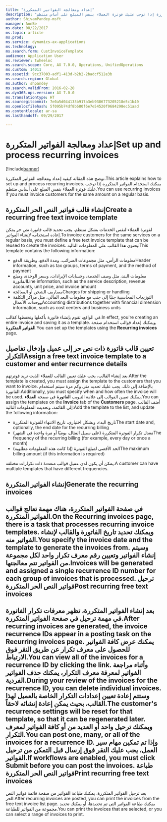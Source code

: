 ```yaml
---
title: "إعداد ومعالجة الفواتير المتكررة"
description: "توضح هذه المقالة كيفية إعداد ومعالجة الفواتير المتكررة. يمكنك استخدام الفواتير المتكررة إذا توجب عليك فوترة العملاء بنفس المبلغ على أساس منتظم."
author: ShivamPandey-msft
manager: AnnBe
ms.date: 08/22/2017
ms.topic: article
ms.prod: 
ms.service: dynamics-ax-applications
ms.technology: 
ms.search.form: CustInvoiceTemplate
audience: Application User
ms.reviewer: twheeloc
ms.search.scope: Core, AX 7.0.0, Operations, UnifiedOperations
ms.custom: 14011
ms.assetid: 9cc37003-adf1-413d-b2b2-2badcf512e3b
ms.search.region: Global
ms.author: shpandey
ms.search.validFrom: 2016-02-28
ms.dyn365.ops.version: AX 7.0.0
ms.translationtype: HT
ms.sourcegitcommit: 7e0a5d044133b917a3eb9386773205218e5c1b40
ms.openlocfilehash: 5f095b74df8b680f6e7e54520f9684298ec51aad
ms.contentlocale: ar-sa
ms.lasthandoff: 09/29/2017

---
```


# <a name="set-up-and-process-recurring-invoices"></a><span data-ttu-id="3f6c1-104">إعداد ومعالجة الفواتير المتكررة</span><span class="sxs-lookup"><span data-stu-id="3f6c1-104">Set up and process recurring invoices</span></span>

[!include[banner](../includes/banner.md)]


<span data-ttu-id="3f6c1-105">توضح هذه المقالة كيفية إعداد ومعالجة الفواتير المتكررة.</span><span class="sxs-lookup"><span data-stu-id="3f6c1-105">This article explains how to set up and process recurring invoices.</span></span> <span data-ttu-id="3f6c1-106">يمكنك استخدام الفواتير المتكررة إذا توجب عليك فوترة العملاء بنفس المبلغ على أساس منتظم.</span><span class="sxs-lookup"><span data-stu-id="3f6c1-106">You can use recurring invoices if you must invoice customers for the same amount on a regular basis.</span></span>

<a name="create-a-recurring-free-text-invoice-template"></a><span data-ttu-id="3f6c1-107">إنشاء قالب فواتير النص الحر المتكررة</span><span class="sxs-lookup"><span data-stu-id="3f6c1-107">Create a recurring free text invoice template</span></span>
---------------------------------------------

<span data-ttu-id="3f6c1-108">لفوترة العملاء لنفس الخدمات بشكل منتظم، يجب تحديد قالب فاتورة نص حر يمكن إعادة استخدامه لإنشاء الفواتير.</span><span class="sxs-lookup"><span data-stu-id="3f6c1-108">To invoice customers for the same services on a regular basis, you must define a free text invoice template that can be reused to create the invoices.</span></span> <span data-ttu-id="3f6c1-109">يحتوي هذا القالب على المعلومات التالية:</span><span class="sxs-lookup"><span data-stu-id="3f6c1-109">This template contains the following information:</span></span>

-   <span data-ttu-id="3f6c1-110">معلومات الرأس، مثل مجموعات الضرائب، ومدة الدفع، وطريقة الدفع</span><span class="sxs-lookup"><span data-stu-id="3f6c1-110">Header information, such as tax groups, terms of payment, and the method of payment</span></span>
-   <span data-ttu-id="3f6c1-111">معلومات البند، مثل وصف الخدمة، وحسابات الإيرادات، وسعر الوحدة، ومبلغ الفاتورة</span><span class="sxs-lookup"><span data-stu-id="3f6c1-111">Line information, such as the service description, revenue accounts, unit price, and invoice amount</span></span>
-   <span data-ttu-id="3f6c1-112">مصاريف الشحن أو المعالجة</span><span class="sxs-lookup"><span data-stu-id="3f6c1-112">Charges for shipping or handling</span></span>
-   <span data-ttu-id="3f6c1-113">التوزيعات المحاسبية جنبًا إلى جنب مع معلومات البعد المالي، مثل مراكز التكلفة ووحدات الأعمال</span><span class="sxs-lookup"><span data-stu-id="3f6c1-113">Accounting distributions together with financial dimension information, such as cost centers and business units</span></span>

<span data-ttu-id="3f6c1-114">في الواقع، تقوم بإنشاء فاتورة بأكملها وتحفظها كقالب.</span><span class="sxs-lookup"><span data-stu-id="3f6c1-114">In effect, you're creating an entire invoice and saving it as a template.</span></span> <span data-ttu-id="3f6c1-115">ويمكنك إعداد قوالب استخدام صفحة **الفواتير المتكررة**.</span><span class="sxs-lookup"><span data-stu-id="3f6c1-115">You can set up the templates using the **Recurring invoices** page.</span></span>

## <a name="assign-a-free-text-invoice-template-to-a-customer-and-enter-recurrence-details"></a><span data-ttu-id="3f6c1-116">تعيين قالب فاتورة ذات نص حر إلى عميل وإدخال تفاصيل التكرار</span><span class="sxs-lookup"><span data-stu-id="3f6c1-116">Assign a free text invoice template to a customer and enter recurrence details</span></span>
<span data-ttu-id="3f6c1-117">بعد إنشاء القالب، يجب عليك تعيين القالب للعملاء الذيت تريد فوترتهم.</span><span class="sxs-lookup"><span data-stu-id="3f6c1-117">After the template is created, you must assign the template to the customers that you want to invoice.</span></span> <span data-ttu-id="3f6c1-118">بالإضافة إلى ذلك، يجب عليك تحديد متى وكم مرة سيتم استخدام الفاتورة.</span><span class="sxs-lookup"><span data-stu-id="3f6c1-118">Additionally, you must specify when and how often the invoice will be used.</span></span> <span data-ttu-id="3f6c1-119">يمكنك تعيين القوالب إلى علامة التبويب **الفاتورة** في صفحة **العملاء**.</span><span class="sxs-lookup"><span data-stu-id="3f6c1-119">You can assign the templates on the **Invoice** tab of the **Customers** page.</span></span> <span data-ttu-id="3f6c1-120">أضف القالب إلى القائمة، وتحديث المعلومات التالية:</span><span class="sxs-lookup"><span data-stu-id="3f6c1-120">Add the template to the list, and update the following information:</span></span>

-   <span data-ttu-id="3f6c1-121">تاريخ البدء، وبشكل اختياري، تاريخ الانتهاء للفوترة المتكررة</span><span class="sxs-lookup"><span data-stu-id="3f6c1-121">The start date and, optionally, the end date for the recurring billing</span></span>
-   <span data-ttu-id="3f6c1-122">معدل تكرار الفوترة المتكررة (على سبيل المثال، يوميًا أو مرة واحدة في الشهر)</span><span class="sxs-lookup"><span data-stu-id="3f6c1-122">The frequency of the recurring billing (for example, every day or once a month)</span></span>
-   <span data-ttu-id="3f6c1-123">الحد الأقصى لمبلغ الفوترة (إذا كانت هذه المعلومات مطلوبة)</span><span class="sxs-lookup"><span data-stu-id="3f6c1-123">The maximum billing amount (if this information is required)</span></span>

<span data-ttu-id="3f6c1-124">يمكن أن يكون لدى عميل قوالب متعددة ذات تكرارات مختلفة.</span><span class="sxs-lookup"><span data-stu-id="3f6c1-124">A customer can have multiple templates that have different frequencies.</span></span>

## <a name="generate-the-recurring-invoices"></a><span data-ttu-id="3f6c1-125">إنشاء الفواتير المتكررة</span><span class="sxs-lookup"><span data-stu-id="3f6c1-125">Generate the recurring invoices</span></span>
<span data-ttu-id="3f6c1-126">في صفحة **الفواتير المتكررة**، هناك مهمة تعالج قوالب الفواتير المتكررة.</span><span class="sxs-lookup"><span data-stu-id="3f6c1-126">On the **Recurring invoices** page, there is a task that processes recurring invoice templates.</span></span> <span data-ttu-id="3f6c1-127">ويمكنك تحديد تاريخ الفاتورة والقالب لإنشاء الفواتير منه.</span><span class="sxs-lookup"><span data-stu-id="3f6c1-127">You specify the invoice date and the template to generate the invoices from.</span></span> <span data-ttu-id="3f6c1-128">وسيتم إنشاء الفواتير وتعيين رقم معرف تكرار واحد لكل مجموعة من الفواتير تتم معالجتها.</span><span class="sxs-lookup"><span data-stu-id="3f6c1-128">Invoices will be generated and assigned a single recurrence ID number for each group of invoices that is processed.</span></span>
<span data-ttu-id="3f6c1-129">ترحيل فواتير النص الحر المتكررة</span><span class="sxs-lookup"><span data-stu-id="3f6c1-129">Post recurring free text invoices</span></span>
---------------------------------

<span data-ttu-id="3f6c1-130">بعد إنشاء الفواتير المتكررة، تظهر معرفات تكرار الفاتورة في مهمة ترحيل في صفحة **الفواتير المتكررة**.</span><span class="sxs-lookup"><span data-stu-id="3f6c1-130">After recurring invoices are generated, the invoice recurrence IDs appear in a posting task on the **Recurring invoices** page.</span></span> <span data-ttu-id="3f6c1-131">يمكنك عرض كافة الفواتير للحصول على معرف تكرار عن طريق النقر فوق الارتباط.</span><span class="sxs-lookup"><span data-stu-id="3f6c1-131">You can view all of the invoices for a recurrence ID by clicking the link.</span></span> <span data-ttu-id="3f6c1-132">وأثناء مراجعة الفواتير لمعرفة معرف التكرار، يمكنك حذف الفواتير الفردية.</span><span class="sxs-lookup"><span data-stu-id="3f6c1-132">During your review of the invoices for the recurrence ID, you can delete individual invoices.</span></span> <span data-ttu-id="3f6c1-133">وستتم إعادة تعيين إعدادات التكرار الخاصة بالعميل لهذا القالب، بحيث يمكن إعادة إنشائه لاحقاً.</span><span class="sxs-lookup"><span data-stu-id="3f6c1-133">The customer's recurrence settings will be reset for that template, so that it can be regenerated later.</span></span> <span data-ttu-id="3f6c1-134">ويمكنك ترحيل واحد أو العديد من أو كافة الفواتير لمعرف التكرار.</span><span class="sxs-lookup"><span data-stu-id="3f6c1-134">You can post one, many, or all of the invoices for a recurrence ID.</span></span> <span data-ttu-id="3f6c1-135">وإذا تم تمكين مهام سير العمل، يجب عليك النقر فوق **إرسال** قبل التمكن من ترحيل الفواتير.</span><span class="sxs-lookup"><span data-stu-id="3f6c1-135">If workflows are enabled, you must click **Submit** before you can post the invoices.</span></span>
<span data-ttu-id="3f6c1-136">طباعة فواتير النص الحر المتكررة</span><span class="sxs-lookup"><span data-stu-id="3f6c1-136">Print recurring free text invoices</span></span>
----------------------------------

<span data-ttu-id="3f6c1-137">بعد ترحيل الفواتير المتكررة، يمكنك طباعة الفواتير من صفحة قائمة فواتير النص الحر.</span><span class="sxs-lookup"><span data-stu-id="3f6c1-137">After recurring invoices are posted, you can print the invoices from the free text invoice list page.</span></span> <span data-ttu-id="3f6c1-138">يمكنك طباعة الفواتير التي تم تحديدها، أو يمكنك تحديد مجموعة من الفواتير للطباعة.</span><span class="sxs-lookup"><span data-stu-id="3f6c1-138">You can print the invoices that are selected, or you can select a range of invoices to print.</span></span>





